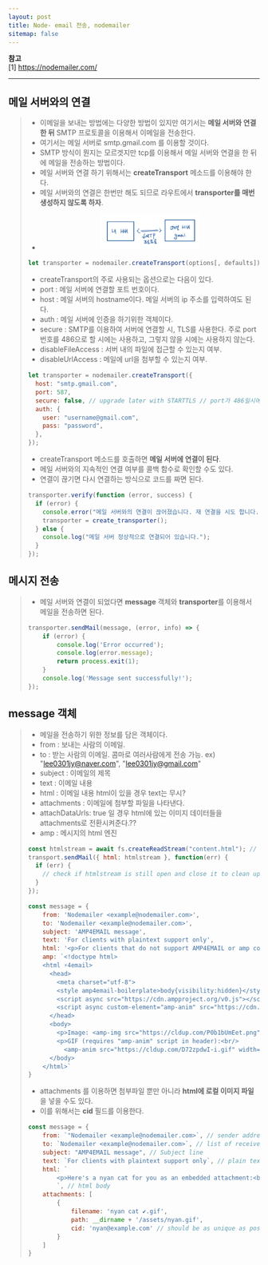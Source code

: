 ```yaml
---
layout: post
title: Node- email 전송, nodemailer 
sitemap: false
---
```


**참고**  
[1] <https://nodemailer.com/>  
* * *  

## 메일 서버와의 연결
> * 이메일을 보내는 방법에는 다양한 방법이 있지만 여기서는 **메일 서버와 연결한 뒤** SMTP 프로토콜을 이용해서 이메일을 전송한다.
> * 여기서는 메일 서버로 smtp.gmail.com 를 이용할 것이다.
> * SMTP 방식이 뭔지는 모르겟지만 tcp를 이용해서 메일 서버와 연결을 한 뒤에 메일을 전송하는 방법이다.
> * 메일 서버와 연결 하기 위해서는 **createTransport** 메소드를 이용해야 한다.
> * 메일 서버와의 연결은 한번만 해도 되므로 라우트에서 **transporter를 매번 생성하지 않도록 하자**.
> * <p align="center"><img width="200" src="/assets/img/javascript/nodemail/1.png"></p>
> ~~~js
> let transporter = nodemailer.createTransport(options[, defaults]);
> ~~~
> * createTransport의 주로 사용되는 옵션으로는 다음이 있다.
> * port : 메일 서버에 연결할 포트 번호이다.
> * host : 메일 서버의 hostname이다. 메일 서버의 ip 주소를 입력하여도 된다.
> * auth : 메일 서버에 인증을 하기위한 객체이다.
> * secure : SMTP를 이용하여 서버에 연결할 시, TLS를 사용한다. 주로 port 번호를 486으로 할 시에는 사용하고, 그렇지 않을 시에는 사용하지 않는다.
> * disableFileAccess : 서버 내의 파일에 접근할 수 있는지 여부.
> * disableUrlAccess : 메일에 url을 첨부할 수 있는지 여부.
> ~~~js
> let transporter = nodemailer.createTransport({
>   host: "smtp.gmail.com",
>   port: 587,
>   secure: false, // upgrade later with STARTTLS // port가 486일시에 true
>   auth: {
>     user: "username@gmail.com",
>     pass: "password",
>   },
> });
> ~~~
> * createTransport 메소드를 호출하면 **메일 서버에 연결이 된다**.
> * 메일 서버와의 지속적인 연결 여부를 콜백 함수로 확인할 수도 있다.
> * 연결이 끊기면 다시 연결하는 방식으로 코드를 짜면 된다.
> ~~~js
> transporter.verify(function (error, success) {
>   if (error) {
>     console.error("메일 서버와의 연결이 끊어졌습니다. 재 연결을 시도 합니다.");
>     transporter = create_transporter();
>   } else {
>     console.log("메일 서버 정상적으로 연결되어 있습니다.");  
>   }
> });
> ~~~

## 메시지 전송
> * 메일 서버와 연결이 되었다면 **message** 객체와 **transporter**를 이용해서 메일을 전송하면 된다.
> ~~~js
> transporter.sendMail(message, (error, info) => {
>     if (error) {
>         console.log('Error occurred');
>         console.log(error.message);
>         return process.exit(1);
>     }
>     console.log('Message sent successfully!');
> });
> ~~~

## message 객체
> * 메일을 전송하기 위한 정보를 담은 객체이다.
> * from : 보내는 사람의 이메일.
> * to : 받는 사람의 이메일. 콤마로 여러사람에게 전송 가능. ex) "lee0301jy@naver.com", "lee0301jy@gmail.com"
> * subject : 이메일의 제목
> * text : 이메일 내용 
> * html : 이메일 내용 html이 있을 경우 text는 무시?
> * attachments : 이메일에 첨부할 파일을 나타낸다.
> * attachDataUrls: true 일 경우 html에 있는 이미지 데이터들을 attachments로 전환시켜준다.??
> * amp : 메시지의 html 엔진
> ~~~js
> const htmlstream = await fs.createReadStream("content.html"); // await를 통해서 다 읽인 후에 메일을 보내야만 한다.
> transport.sendMail({ html: htmlstream }, function(err) {
>   if (err) {
>     // check if htmlstream is still open and close it to clean up
>   }
> });
> ~~~
> ~~~js
> const message = {
>     from: 'Nodemailer <example@nodemailer.com>',
>     to: 'Nodemailer <example@nodemailer.com>',
>     subject: 'AMP4EMAIL message',
>     text: 'For clients with plaintext support only',
>     html: '<p>For clients that do not support AMP4EMAIL or amp content is not valid</p>',
>     amp: `<!doctype html>
>     <html ⚡4email>
>       <head>
>         <meta charset="utf-8">
>         <style amp4email-boilerplate>body{visibility:hidden}</style>
>         <script async src="https://cdn.ampproject.org/v0.js"></script>
>         <script async custom-element="amp-anim" src="https://cdn.ampproject.org/v0/amp-anim-0.1.js"></script>
>       </head>
>       <body>
>         <p>Image: <amp-img src="https://cldup.com/P0b1bUmEet.png" width="16" height="16"/></p>
>         <p>GIF (requires "amp-anim" script in header):<br/>
>           <amp-anim src="https://cldup.com/D72zpdwI-i.gif" width="500" height="350"/></p>
>       </body>
>     </html>`
> }
> ~~~
> * attachments 를 이용하면 첨부파일 뿐만 아니라 **html에 로컬 이미지 파일**을 넣을 수도 있다.
> * 이를 위해서는 **cid** 필드를 이용한다.
> ~~~js
> const message = {
>     from: `"Nodemailer <example@nodemailer.com>`, // sender address
>     to: `Nodemailer <example@nodemailer.com>`, // list of receivers
>     subject: "AMP4EMAIL message", // Subject line
>     text: `For clients with plaintext support only`, // plain text body
>     html: `
>         <p>Here's a nyan cat for you as an embedded attachment:<br/><img src="cid:nyan@example.com"/></p>
>         `, // html body
>     attachments: [
>         {
>             filename: 'nyan cat ✔.gif',
>             path: __dirname + '/assets/nyan.gif',
>             cid: 'nyan@example.com' // should be as unique as possible
>         }
>     ]
> }
> ~~~